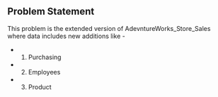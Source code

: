 ## Problem Statement
This problem is the extended version of AdevntureWorks_Store_Sales where data includes new additions like -
- 1. Purchasing
- 2. Employees
- 3. Product

